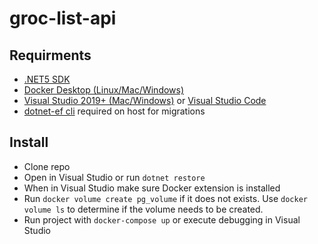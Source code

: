 # groc-list-api

## Requirments
- [.NET5 SDK](https://dotnet.microsoft.com/download/dotnet/5.0)
- [Docker Desktop (Linux/Mac/Windows)](https://www.docker.com/)
- [Visual Studio 2019+ (Mac/Windows)](https://visualstudio.microsoft.com/vs/community/) or [Visual Studio Code](https://code.visualstudio.com/)
- [dotnet-ef cli](https://docs.microsoft.com/en-us/ef/core/cli/dotnet) required on host for migrations

## Install 
- Clone repo 
- Open in Visual Studio or run `dotnet restore`
- When in Visual Studio make sure Docker extension is installed 
- Run `docker volume create pg_volume` if it does not exists. Use `docker volume ls` to determine if the volume needs to be created.
- Run project with `docker-compose up` or execute debugging in Visual Studio 

